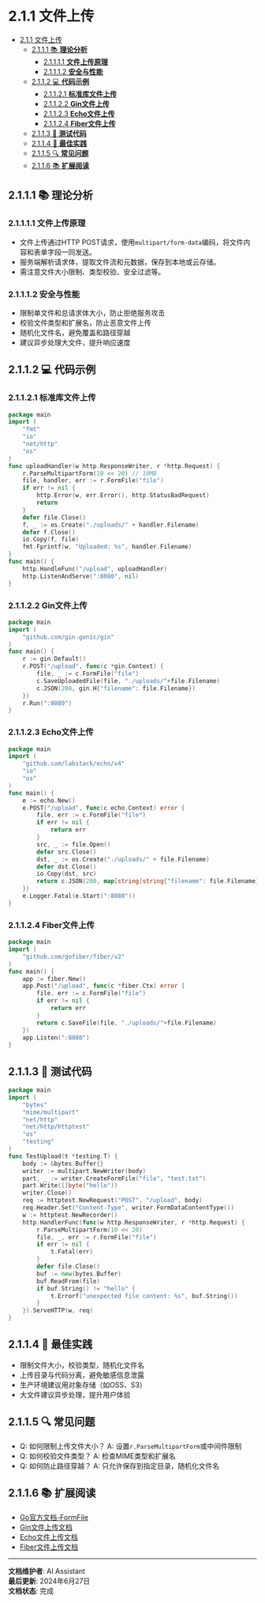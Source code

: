 # 2.1.1 文件上传

<!-- TOC START -->
- [2.1.1 文件上传](#211-文件上传)
  - [2.1.1.1 📚 **理论分析**](#2111--理论分析)
    - [2.1.1.1.1 **文件上传原理**](#21111-文件上传原理)
    - [2.1.1.1.2 **安全与性能**](#21112-安全与性能)
  - [2.1.1.2 💻 **代码示例**](#2112--代码示例)
    - [2.1.1.2.1 **标准库文件上传**](#21121-标准库文件上传)
    - [2.1.1.2.2 **Gin文件上传**](#21122-gin文件上传)
    - [2.1.1.2.3 **Echo文件上传**](#21123-echo文件上传)
    - [2.1.1.2.4 **Fiber文件上传**](#21124-fiber文件上传)
  - [2.1.1.3 🧪 **测试代码**](#2113--测试代码)
  - [2.1.1.4 🎯 **最佳实践**](#2114--最佳实践)
  - [2.1.1.5 🔍 **常见问题**](#2115--常见问题)
  - [2.1.1.6 📚 **扩展阅读**](#2116--扩展阅读)
<!-- TOC END -->

## 2.1.1.1 📚 **理论分析**

### 2.1.1.1.1 **文件上传原理**

- 文件上传通过HTTP POST请求，使用`multipart/form-data`编码，将文件内容和表单字段一同发送。
- 服务端解析请求体，提取文件流和元数据，保存到本地或云存储。
- 需注意文件大小限制、类型校验、安全过滤等。

### 2.1.1.1.2 **安全与性能**

- 限制单文件和总请求体大小，防止拒绝服务攻击
- 校验文件类型和扩展名，防止恶意文件上传
- 随机化文件名，避免覆盖和路径穿越
- 建议异步处理大文件，提升响应速度

## 2.1.1.2 💻 **代码示例**

### 2.1.1.2.1 **标准库文件上传**

```go
package main
import (
    "fmt"
    "io"
    "net/http"
    "os"
)
func uploadHandler(w http.ResponseWriter, r *http.Request) {
    r.ParseMultipartForm(10 << 20) // 10MB
    file, handler, err := r.FormFile("file")
    if err != nil {
        http.Error(w, err.Error(), http.StatusBadRequest)
        return
    }
    defer file.Close()
    f, _ := os.Create("./uploads/" + handler.Filename)
    defer f.Close()
    io.Copy(f, file)
    fmt.Fprintf(w, "Uploaded: %s", handler.Filename)
}
func main() {
    http.HandleFunc("/upload", uploadHandler)
    http.ListenAndServe(":8080", nil)
}
```

### 2.1.1.2.2 **Gin文件上传**

```go
package main
import (
    "github.com/gin-gonic/gin"
)
func main() {
    r := gin.Default()
    r.POST("/upload", func(c *gin.Context) {
        file, _ := c.FormFile("file")
        c.SaveUploadedFile(file, "./uploads/"+file.Filename)
        c.JSON(200, gin.H{"filename": file.Filename})
    })
    r.Run(":8080")
}
```

### 2.1.1.2.3 **Echo文件上传**

```go
package main
import (
    "github.com/labstack/echo/v4"
    "io"
    "os"
)
func main() {
    e := echo.New()
    e.POST("/upload", func(c echo.Context) error {
        file, err := c.FormFile("file")
        if err != nil {
            return err
        }
        src, _ := file.Open()
        defer src.Close()
        dst, _ := os.Create("./uploads/" + file.Filename)
        defer dst.Close()
        io.Copy(dst, src)
        return c.JSON(200, map[string]string{"filename": file.Filename})
    })
    e.Logger.Fatal(e.Start(":8080"))
}
```

### 2.1.1.2.4 **Fiber文件上传**

```go
package main
import (
    "github.com/gofiber/fiber/v2"
)
func main() {
    app := fiber.New()
    app.Post("/upload", func(c *fiber.Ctx) error {
        file, err := c.FormFile("file")
        if err != nil {
            return err
        }
        return c.SaveFile(file, "./uploads/"+file.Filename)
    })
    app.Listen(":8080")
}
```

## 2.1.1.3 🧪 **测试代码**

```go
package main
import (
    "bytes"
    "mime/multipart"
    "net/http"
    "net/http/httptest"
    "os"
    "testing"
)
func TestUpload(t *testing.T) {
    body := &bytes.Buffer{}
    writer := multipart.NewWriter(body)
    part, _ := writer.CreateFormFile("file", "test.txt")
    part.Write([]byte("hello"))
    writer.Close()
    req := httptest.NewRequest("POST", "/upload", body)
    req.Header.Set("Content-Type", writer.FormDataContentType())
    w := httptest.NewRecorder()
    http.HandlerFunc(func(w http.ResponseWriter, r *http.Request) {
        r.ParseMultipartForm(10 << 20)
        file, _, err := r.FormFile("file")
        if err != nil {
            t.Fatal(err)
        }
        defer file.Close()
        buf := new(bytes.Buffer)
        buf.ReadFrom(file)
        if buf.String() != "hello" {
            t.Errorf("unexpected file content: %s", buf.String())
        }
    }).ServeHTTP(w, req)
}
```

## 2.1.1.4 🎯 **最佳实践**

- 限制文件大小，校验类型，随机化文件名
- 上传目录与代码分离，避免敏感信息泄露
- 生产环境建议用对象存储（如OSS、S3）
- 大文件建议异步处理，提升用户体验

## 2.1.1.5 🔍 **常见问题**

- Q: 如何限制上传文件大小？
  A: 设置`r.ParseMultipartForm`或中间件限制
- Q: 如何校验文件类型？
  A: 检查MIME类型和扩展名
- Q: 如何防止路径穿越？
  A: 只允许保存到指定目录，随机化文件名

## 2.1.1.6 📚 **扩展阅读**

- [Go官方文档-FormFile](https://golang.org/pkg/net/http/#Request.FormFile)
- [Gin文件上传文档](https://gin-gonic.com/docs/examples/upload-file/)
- [Echo文件上传文档](https://echo.labstack.com/guide/request/#file-upload)
- [Fiber文件上传文档](https://docs.gofiber.io/api/ctx#formfile)

---

**文档维护者**: AI Assistant  
**最后更新**: 2024年6月27日  
**文档状态**: 完成
